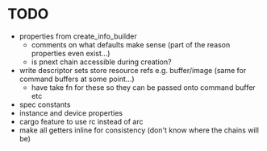 # TODO

- properties from create_info_builder
	- comments on what defaults make sense (part of the reason properties even exist...)
	- is pnext chain accessible during creation?
- write descriptor sets store resource refs e.g. buffer/image (same for command buffers at some point...)
	- have take fn for these so they can be passed onto command buffer etc
- spec constants
- instance and device properties
- cargo feature to use rc instead of arc
- make all getters inline for consistency (don't know where the chains will be)